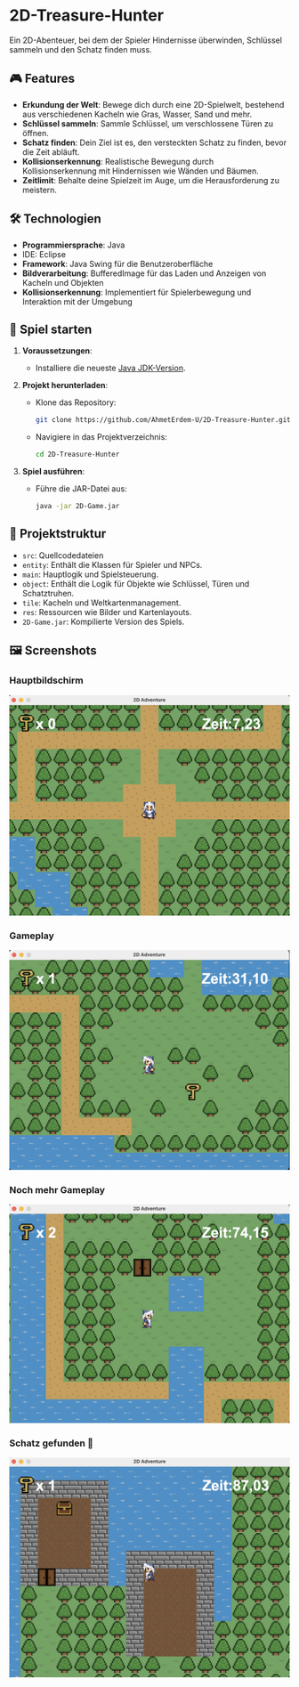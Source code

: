 # 2D-Treasure-Hunter

Ein 2D-Abenteuer, bei dem der Spieler Hindernisse überwinden, Schlüssel sammeln und den Schatz finden muss.

## 🎮 Features

- **Erkundung der Welt**: Bewege dich durch eine 2D-Spielwelt, bestehend aus verschiedenen Kacheln wie Gras, Wasser, Sand und mehr.
- **Schlüssel sammeln**: Sammle Schlüssel, um verschlossene Türen zu öffnen.
- **Schatz finden**: Dein Ziel ist es, den versteckten Schatz zu finden, bevor die Zeit abläuft.
- **Kollisionserkennung**: Realistische Bewegung durch Kollisionserkennung mit Hindernissen wie Wänden und Bäumen.
- **Zeitlimit**: Behalte deine Spielzeit im Auge, um die Herausforderung zu meistern.

## 🛠️ Technologien

- **Programmiersprache**: Java
- IDE: Eclipse
- **Framework**: Java Swing für die Benutzeroberfläche
- **Bildverarbeitung**: BufferedImage für das Laden und Anzeigen von Kacheln und Objekten
- **Kollisionserkennung**: Implementiert für Spielerbewegung und Interaktion mit der Umgebung

## 🚀 Spiel starten

1. **Voraussetzungen**:
   - Installiere die neueste [Java JDK-Version](https://www.oracle.com/java/technologies/javase-downloads.html).

2. **Projekt herunterladen**:
   - Klone das Repository:
     ```bash
     git clone https://github.com/AhmetErdem-U/2D-Treasure-Hunter.git
     ```
   - Navigiere in das Projektverzeichnis:
     ```bash
     cd 2D-Treasure-Hunter
     ```

3. **Spiel ausführen**:
   - Führe die JAR-Datei aus:
     ```bash
     java -jar 2D-Game.jar
     ```

## 📂 Projektstruktur

- `src`: Quellcodedateien
 - `entity`: Enthält die Klassen für Spieler und NPCs.
  - `main`: Hauptlogik und Spielsteuerung.
  - `object`: Enthält die Logik für Objekte wie Schlüssel, Türen und Schatztruhen.
  - `tile`: Kacheln und Weltkartenmanagement.
- `res`: Ressourcen wie Bilder und Kartenlayouts.
- `2D-Game.jar`: Kompilierte Version des Spiels.

## 🖼️ Screenshots

### Hauptbildschirm
![Screenshot 1](Screenshot/2D-Game-1.png)

### Gameplay
![Screenshot 2](Screenshot/2D-Game-2.png)

### Noch mehr Gameplay
![Screenshot 3](Screenshot/2D-Game-3.png)

### Schatz gefunden  🎉
![Screenshot 4](Screenshot/2D-Game-4.png)

